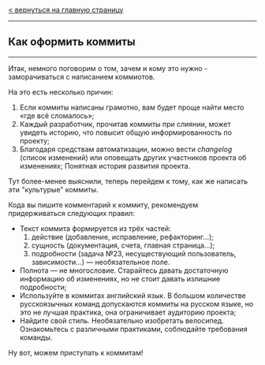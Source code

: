 [< вернуться на главную страницу](./readme.md)

---

## Как оформить коммиты

---

Итак, немного поговорим о том, зачем и кому это нужно - заморачиваться с написанием коммиотов.

На это есть несколько причин: 

1. Если коммиты написаны грамотно, вам будет проще найти место «где всё сломалось»;
2. Каждый разработчик, прочитав коммиты при слиянии, может увидеть историю, что повысит общую информированность по проекту;
3. Благодаря средствам автоматизации, можно вести _changelog_ (список изменений) или оповещать других участников проекта об изменениях;
Понятная история развития проекта.

Тут более-менее выяснили, теперь перейдем к тому, как же написать эти "культурые" коммиты.

Кода вы пишите комментарий к коммиту, рекомендуем придерживаться следующих правил:

- Текст коммита формируется из трёх частей:
   1. действие (добавление, исправление, рефакторинг…);
   2. сущность (документация, счета, главная страница…);
   3. подробности (задача №23, несуществующий пользователь, зависимости…) — необязательное поле.
- Полнота — не многословие. Старайтесь давать достаточную информацию об изменениях, но не стоит давать излишние подробности;
-  Используйте в коммитах английский язык. В большом количестве русскоязычных команд допускаются коммиты на русском языке, но это не лучшая практика, она ограничивает аудиторию проекта;
- Найдите свой стиль. Необязательно изобретать велосипед. Ознакомьтесь с различными практиками, соблюдайте требования команды.

Ну вот, можем приступать к коммитам! 